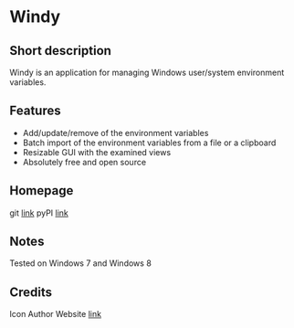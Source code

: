 Windy
=====

Short description
----
Windy is an application for managing Windows user/system environment variables. 

Features
--------
* Add/update/remove of the environment variables
* Batch import of the environment variables from a file or a clipboard
* Resizable GUI with the examined views
* Absolutely free and open source

Homepage
--------
git [link](https://github.com/zeljko-m-gavrilovic/windy)
pyPI [link](https://pypi.python.org/pypi/windy)

Notes
----
Tested on Windows 7 and Windows 8

Credits
-------
Icon Author Website [link](http://www.iconsmind.com)